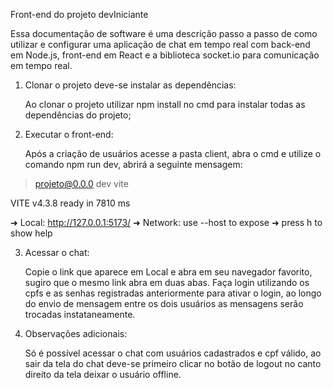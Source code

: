 Front-end do projeto devIniciante

Essa documentação de software é uma descrição passo a passo de como utilizar e configurar uma aplicação de chat em tempo real com back-end em Node.js, front-end em React e a biblioteca socket.io para comunicação em tempo real.

1. Clonar o projeto deve-se instalar as dependências: 

	Ao clonar o projeto utilizar npm install no cmd para instalar todas as dependências do projeto;

2. Executar o front-end:

	Após a criação de usuários acesse a pasta client, abra o cmd e utilize o comando npm run dev, abrirá a seguinte mensagem:

> projeto@0.0.0 dev
> vite


  VITE v4.3.8  ready in 7810 ms

  ➜  Local:   http://127.0.0.1:5173/
  ➜  Network: use --host to expose
  ➜  press h to show help

3. Acessar o chat: 

	Copie o link que aparece em Local e abra em seu navegador favorito, sugiro que o mesmo link abra em duas abas. Faça login utilizando os cpfs e as senhas registradas anteriormente para ativar o login, ao longo do envio de mensagem entre os dois usuários as mensagens serão trocadas instataneamente.

4. Observações adicionais:

	Só é possível acessar o chat com usuários cadastrados e cpf válido, ao sair da tela do chat deve-se primeiro clicar no botão de logout no canto direito da tela deixar o usuário offline.	
	
